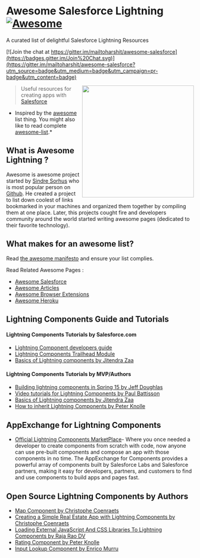 
# Awesome Salesforce Lightning  [![Awesome](https://cdn.rawgit.com/sindresorhus/awesome/d7305f38d29fed78fa85652e3a63e154dd8e8829/media/badge.svg)](https://github.com/sindresorhus/awesome)
A curated list of delightful Salesforce Lightning Resources

[![Join the chat at https://gitter.im/mailtoharshit/awesome-salesforce](https://badges.gitter.im/Join%20Chat.svg)](https://gitter.im/mailtoharshit/awesome-salesforce?utm_source=badge&utm_medium=badge&utm_campaign=pr-badge&utm_content=badge)

[<img src="http://developer.mobilecaddy.net/wp-content/uploads/2015/01/lightning.png" align="right" width="300">](http://login.salesforce.com)

> Useful resources for creating apps with [Salesforce](http://login.salesforce.com)

* Inspired by the [awesome](https://github.com/sindresorhus/awesome) list thing. You might also like to read complete [awesome-list](https://github.com/sindresorhus/awesome).*


## What is Awesome Lightning ? 
Awesome is awesome project started by [Sindre Sorhus](http://githubranking.com/sindresorhus/) who is most popular person on  [Github](http://githubranking.com/sindresorhus). He created a project to list down coolest of links bookmarked in your machines and organized them together by compiling them at one place. Later, this projects cought fire and developers community around the world started writing awesome pages (dedicated to their favorite technology). 

## What makes for an awesome list?
Read [the awesome manifesto](https://github.com/mailtoharshit/awesome-salesforce/blob/master/contributing.md) and ensure your list complies.

  Read Related Awesome Pages : 
   * [Awesome Salesforce](https://github.com/mailtoharshit/awesome-salesforce)
   * [Awesome Articles](https://github.com/mailtoharshit/awesome-salesforce-articles)
   * [Awesome Browser Extensions](https://github.com/mailtoharshit/awesome-browser-extensions-for-salesforce/blob/master/README.md)
   * [Awesome Heroku](https://github.com/mailtoharshit/awesome-heroku)
  
## Lightning Components Guide and Tutorials

#### Lightning Components Tutorials by Salesforce.com
  * [Lightning Component developers guide](https://resources.docs.salesforce.com/sfdc/pdf/lightning.pdf)
  * [Lightning Components Trailhead Module](http://www.jitendrazaa.com/blog/salesforce/learning-lightning-component-trailhead-way/)
  * [Basics of Lightning components by Jitendra Zaa](http://www.jitendrazaa.com/blog/salesforce/getting-started-with-basics-of-lightning-component/)
  

#### Lightning Components Tutorials by MVP/Authors
  * [Building lightning components in Spring 15 by Jeff Doughlas](https://resources.docs.salesforce.com/sfdc/pdf/lightning.pdf)
  * [Video tutorials for Lightning Components by Paul Battisson](http://paulbattisson.com/blog/)
  * [Basics of Lightning components by Jitendra Zaa](http://www.jitendrazaa.com/blog/salesforce/getting-started-with-basics-of-lightning-component/)
  * [How to inherit Lightning Components by Peter Knolle](http://peterknolle.com/lightning-component-inheritance/)
  
## AppExchange for Lightning Components

 * [Official Lightning Components MarketPlace](https://appexchange.salesforce.com/collection/components)- Where you once needed a developer to create components from scratch with code, now anyone can use pre-built components and compose an app with those components in no time. The AppExchange for Components provides a powerful array of components built by Salesforce Labs and Salesforce partners, making it easy for developers, partners, and customers to find and use components to build apps and pages fast.
 
## Open Source Lightning Components by Authors
  * [Map Component by Christophe Coenraets](https://developer.salesforce.com/blogs/developer-relations/2015/04/creating-salesforce-lightning-map-component.html)
  * [Creating a Simple Real Estate App with Lightning Components by Christophe Coenraets](https://developer.salesforce.com/blogs/developer-relations/2015/06/creating-simple-real-estate-app-lightning-components.html)
  * [Loading External JavaScript And CSS Libraries To Lightning Components by Raja Rao DV](https://developer.salesforce.com/blogs/developer-relations/2015/05/loading-external-js-css-libraries-lightning-components.html)
  * [Rating Component by Peter Knolle](http://peterknolle.com/input-rating-lightning-component/)
  * [Input Lookup Component by Enrico Murru](https://developer.salesforce.com/blogs/developer-relations/2015/06/salesforce-lightning-inputlookup-missing-component.html?utm_source=feedburner&utm_medium=feed&utm_campaign=Feed%3A+SforceBlog+%28Salesforce+Developers+Blog%29)

